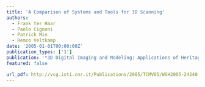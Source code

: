 ```yaml
---
title: 'A Comparison of Systems and Tools for 3D Scanning'
authors:
  - Frank ter Haar
  - Paolo Cignoni
  - Patrick Min
  - Remco Veltkamp
date: '2005-01-01T00:00:00Z'
publication_types: ['1']
publication: '*3D Digital Imaging and Modeling: Applications of Heritage, Industry, Medicine and Land, Workshop Italy-Canada*'
featured: false

url_pdf: http://vcg.isti.cnr.it/Publications/2005/TCMV05/WSH2005-24240.pdf
---
```

